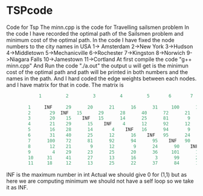 # TSPcode
Code for Tsp
The minn.cpp is the code for Travelling sailsmen problem
In the code I have recorded the optimal path of the Sailsmen problem and minimum cost of the optimal path.
In the code I have fixed the node numbers to the city names in USA 
  1-> Amsterdam
  2->New York
  3->Hudson
  4->Middletown
  5->Mechanicville
  6->Rochester
  7->Kingston
  8->Norwich
  9->Niagara Falls
  10->Jamestown
  11->Cortland
At first compile the code "g++ minn.cpp"
And Run the code "./a.out"
the output u will get is the minimun cost of the optimal path and path will be printed in both numbers and the names in the path.
And I hard coded the edge weights between each nodes. and I have matrix for that in code.
The matrix is 
```C
            1         2         3         4         5       6       7         8         9         10        11
            
        1	  INF	  29	  20	  21	  16	  31	 100	  12	   4	  31	  18	
        2	    29	INF	  15	  29	  28	  40	  72	  21	  29	  41	  12	
        3	    20	  15	INF	  15	  14	  25	  81	   9	  23	  27	  13	
        4	    21	  29	  15	INF	   4	  12	  92	  12	  25	  13	  25	
        5	    16	  28	  14	   4	INF	  16	  94	   9	  20	  16	  22	
        6	    31	  40	  25	  12	  16	INF	  95	  24	  36	   3	  37	
        7	   100	  72	  81	  92	  94	  95	INF	  90	 101	  99	  84	
        8	    12	  21	   9	  12	   9	  24	  90	INF	  15	  25	  13	
        9	     4	  29	  23	  25	  20	  36	 101	  15	INF	  35	  18	
        10	   31	  41	  27	  13	  16	   3	  99	  25	  35	INF	  38	
        11	   18	  12	  13	  25	  22	  37	  84	  13	  18	  38	INF
```
INF is the maximum number in int
Actual we should give 0 for (1,1) but as here we are computing minimum we should not have a self loop so we take it as INF.
